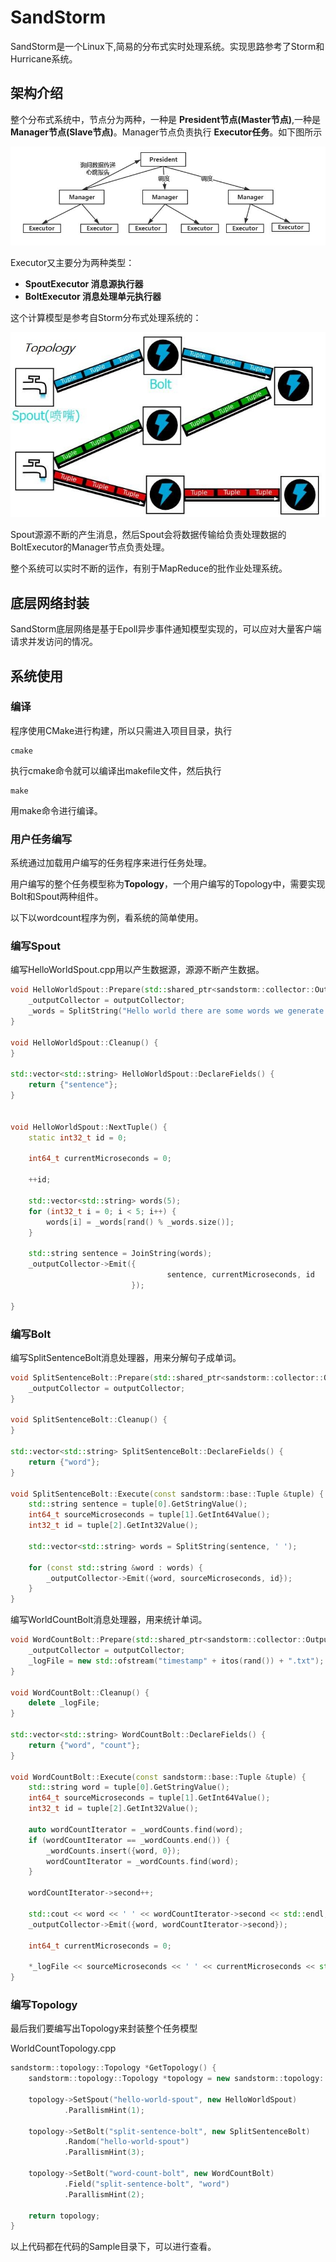 # SandStorm

SandStorm是一个Linux下,简易的分布式实时处理系统。实现思路参考了Storm和Hurricane系统。

## 架构介绍

整个分布式系统中，节点分为两种，一种是 **President节点(Master节点)**,一种是**Manager节点(Slave节点)**。Manager节点负责执行 **Executor任务**。如下图所示

![](image/structure0.jpg)

Executor又主要分为两种类型：

 - **SpoutExecutor 消息源执行器**
 - **BoltExecutor 消息处理单元执行器**

这个计算模型是参考自Storm分布式处理系统的：

![](image/storm.jpg)

Spout源源不断的产生消息，然后Spout会将数据传输给负责处理数据的BoltExecutor的Manager节点负责处理。

整个系统可以实时不断的运作，有别于MapReduce的批作业处理系统。

## 底层网络封装
SandStorm底层网络是基于Epoll异步事件通知模型实现的，可以应对大量客户端请求并发访问的情况。

## 系统使用

### 编译
程序使用CMake进行构建，所以只需进入项目目录，执行

```
cmake
```

执行cmake命令就可以编译出makefile文件，然后执行

```
make
```

用make命令进行编译。

### 用户任务编写

系统通过加载用户编写的任务程序来进行任务处理。

用户编写的整个任务模型称为**Topology**，一个用户编写的Topology中，需要实现Bolt和Spout两种组件。

以下以wordcount程序为例，看系统的简单使用。

### 编写Spout

编写HelloWorldSpout.cpp用以产生数据源，源源不断产生数据。

``` c++
void HelloWorldSpout::Prepare(std::shared_ptr<sandstorm::collector::OutputCollector> outputCollector) {
    _outputCollector = outputCollector;
    _words = SplitString("Hello world there are some words we generate new sentence randomly", ' ');
}

void HelloWorldSpout::Cleanup() {
}

std::vector<std::string> HelloWorldSpout::DeclareFields() {
    return {"sentence"};
}


void HelloWorldSpout::NextTuple() {
    static int32_t id = 0;

    int64_t currentMicroseconds = 0;

    ++id;

    std::vector<std::string> words(5);
    for (int32_t i = 0; i < 5; i++) {
        words[i] = _words[rand() % _words.size()];
    }

    std::string sentence = JoinString(words);
    _outputCollector->Emit({
                                   sentence, currentMicroseconds, id
                           });

}
```

### 编写Bolt

编写SplitSentenceBolt消息处理器，用来分解句子成单词。

``` c++
void SplitSentenceBolt::Prepare(std::shared_ptr<sandstorm::collector::OutputCollector> outputCollector) {
    _outputCollector = outputCollector;
}

void SplitSentenceBolt::Cleanup() {
}

std::vector<std::string> SplitSentenceBolt::DeclareFields() {
    return {"word"};
}

void SplitSentenceBolt::Execute(const sandstorm::base::Tuple &tuple) {
    std::string sentence = tuple[0].GetStringValue();
    int64_t sourceMicroseconds = tuple[1].GetInt64Value();
    int32_t id = tuple[2].GetInt32Value();

    std::vector<std::string> words = SplitString(sentence, ' ');

    for (const std::string &word : words) {
        _outputCollector->Emit({word, sourceMicroseconds, id});
    }
}
```


编写WorldCountBolt消息处理器，用来统计单词。

``` c++
void WordCountBolt::Prepare(std::shared_ptr<sandstorm::collector::OutputCollector> outputCollector) {
    _outputCollector = outputCollector;
    _logFile = new std::ofstream("timestamp" + itos(rand()) + ".txt");
}

void WordCountBolt::Cleanup() {
    delete _logFile;
}

std::vector<std::string> WordCountBolt::DeclareFields() {
    return {"word", "count"};
}

void WordCountBolt::Execute(const sandstorm::base::Tuple &tuple) {
    std::string word = tuple[0].GetStringValue();
    int64_t sourceMicroseconds = tuple[1].GetInt64Value();
    int32_t id = tuple[2].GetInt32Value();

    auto wordCountIterator = _wordCounts.find(word);
    if (wordCountIterator == _wordCounts.end()) {
        _wordCounts.insert({word, 0});
        wordCountIterator = _wordCounts.find(word);
    }

    wordCountIterator->second++;

    std::cout << word << ' ' << wordCountIterator->second << std::endl;
    _outputCollector->Emit({word, wordCountIterator->second});

    int64_t currentMicroseconds = 0;

    *_logFile << sourceMicroseconds << ' ' << currentMicroseconds << std::endl;
}
```

### 编写Topology
最后我们要编写出Topology来封装整个任务模型

WorldCountTopology.cpp

``` c++
sandstorm::topology::Topology *GetTopology() {
    sandstorm::topology::Topology *topology = new sandstorm::topology::Topology("word-count-topology");

    topology->SetSpout("hello-world-spout", new HelloWorldSpout)
            .ParallismHint(1);

    topology->SetBolt("split-sentence-bolt", new SplitSentenceBolt)
            .Random("hello-world-spout")
            .ParallismHint(3);

    topology->SetBolt("word-count-bolt", new WordCountBolt)
            .Field("split-sentence-bolt", "word")
            .ParallismHint(2);

    return topology;
}
```

以上代码都在代码的Sample目录下，可以进行查看。
